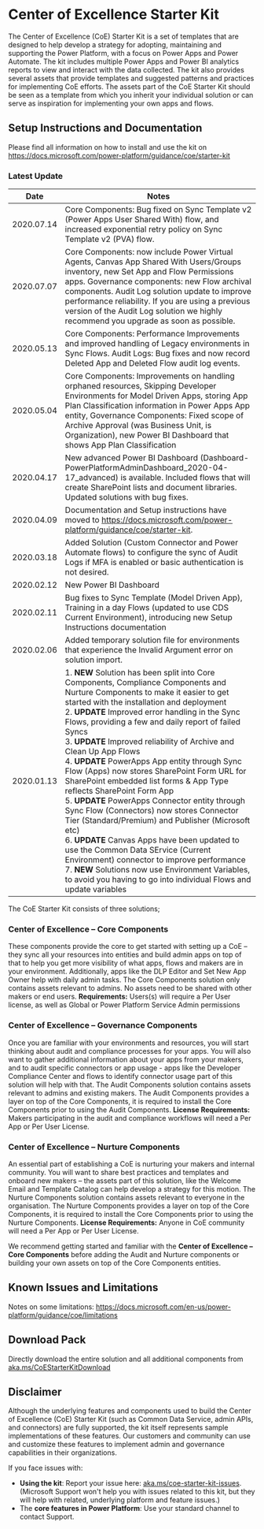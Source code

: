 # Center of Excellence Starter Kit
The Center of Excellence (CoE) Starter Kit is a set of templates that are designed to help develop a strategy for adopting, maintaining and supporting the Power Platform, with a focus on Power Apps and Power Automate. The kit includes multiple Power Apps and Power BI analytics reports to view and interact with the data collected.  The kit also provides several assets that provide templates and suggested patterns and practices for implementing CoE efforts. The assets part of the CoE Starter Kit should be seen as a template from which you inherit your individual solution or can serve as inspiration for implementing your own apps and flows.

## Setup Instructions and Documentation
Please find all information on how to install and use the kit on https://docs.microsoft.com/power-platform/guidance/coe/starter-kit

### Latest Update
Date | Notes
---|---
2020.07.14 | Core Components: Bug fixed on Sync Template v2 (Power Apps User Shared With) flow, and increased exponential retry policy on Sync Template v2 (PVA) flow.
2020.07.07 | Core Components: now include Power Virtual Agents, Canvas App Shared With Users/Groups inventory, new Set App and Flow Permissions apps. Governance components: new Flow archival components. Audit Log solution update to improve performance reliability. If you are using a previous version of the Audit Log solution we highly recommend you upgrade as soon as possible.
2020.05.13 | Core Components: Performance Improvements and improved handling of Legacy environments in Sync Flows. Audit Logs: Bug fixes and now record Deleted App and Deleted Flow audit log events.
2020.05.04 | Core Components: Improvements on handling orphaned resources, Skipping Developer Environments for Model Driven Apps, storing App Plan Classification information in Power Apps App entity, Governance Components: Fixed scope of Archive Approval (was Business Unit, is Organization), new Power BI Dashboard that shows App Plan Classification
2020.04.17 | New advanced Power BI Dashboard (Dashboard-PowerPlatformAdminDashboard_2020-04-17_advanced) is available. Included flows that will create SharePoint lists and document libraries. Updated solutions with bug fixes.
2020.04.09 | Documentation and Setup instructions have moved to https://docs.microsoft.com/power-platform/guidance/coe/starter-kit. 
2020.03.18 | Added Solution (Custom Connector and Power Automate flows) to configure the sync of Audit Logs if MFA is enabled or basic authentication is not desired.
2020.02.12 | New Power BI Dashboard
2020.02.11 | Bug fixes to Sync Template (Model Driven App), Training in a day Flows (updated to use CDS Current Environment), introducing new Setup Instructions documentation 
2020.02.06 | Added temporary solution file for environments that experience the Invalid Argument error on solution import.
2020.01.13 | 1. **NEW** Solution has been split into Core Components, Compliance Components and Nurture Components to make it easier to get started with the installation and deployment<br> 2. **UPDATE** Improved error handling in the Sync Flows, providing a few and daily report of failed Syncs <br>3. **UPDATE** Improved reliability of Archive and Clean Up App Flows <br>4. **UPDATE** PowerApps App entity through Sync Flow (Apps) now stores SharePoint Form URL for SharePoint embedded list forms & App Type reflects SharePoint Form App <br>5. **UPDATE** PowerApps Connector entity through Sync Flow (Connectors) now stores Connector Tier (Standard/Premium) and Publisher (Microsoft etc) <br>6. **UPDATE** Canvas Apps have been updated to use the Common Data SErvice (Current Environment) connector to improve performance <br>7. **NEW** Solutions now use Environment Variables, to avoid you having to go into individual Flows and update variables 

The CoE Starter Kit consists of three solutions;

### Center of Excellence – Core Components 
These components provide the core to get started with setting up a CoE – they sync all your resources into entities and build admin apps on top of that to help you get more visibility of what apps, flows and makers are in your environment. Additionally, apps like the DLP Editor and Set New App Owner help with daily admin tasks.
The Core Components solution only contains assets relevant to admins. No assets need to be shared with other makers or end users.
**Requirements:**  Users(s) will require a Per User license, as well as Global or Power Platform Service Admin permissions

### Center of Excellence – Governance Components
Once you are familiar with your environments and resources, you will start thinking about audit and compliance processes for your apps. You will also want to gather additional information about your apps from your makers, and to audit specific connectors or app usage - apps like the Developer Compliance Center and flows to identify connector usage part of this solution will help with that.
The Audit Components solution contains assets relevant to admins and existing makers. 
The Audit Components provides a layer on top of the Core Components, it is required to install the Core Components prior to using the Audit Components. 
**License Requirements:**  Makers participating in the audit and compliance workflows will need a Per App or Per User License.

### Center of Excellence – Nurture Components
An essential part of establishing a CoE is nurturing your makers and internal community. You will want to share best practices and templates and onboard new makers – the assets part of this solution, like the Welcome Email and Template Catalog can help develop a strategy for this motion.
The Nurture Components solution contains assets relevant to everyone in the organisation. 
The Nurture Components provides a layer on top of the Core Components, it is required to install the Core Components prior to using the Nurture Components.
**License Requirements:**  Anyone in CoE community will need a Per App or Per User License.

We recommend getting started and familiar with the **Center of Excellence – Core Components** before adding the Audit and Nurture components or building your own assets on top of the Core Components entities.

## Known Issues and Limitations
Notes on some limitations: https://docs.microsoft.com/en-us/power-platform/guidance/coe/limitations

## Download Pack
Directly download the entire solution and all additional components from [aka.ms/CoEStarterKitDownload](https://aka.ms/CoEStarterKitDownload)

## Disclaimer
Although the underlying features and components used to build the Center of Excellence (CoE) Starter Kit (such as Common Data Service, admin APIs, and connectors) are fully supported, the kit itself represents sample implementations of these features. Our customers and community can use and customize these features to implement admin and governance capabilities in their organizations.

If you face issues with:

- **Using the kit**: Report your issue here: [aka.ms/coe-starter-kit-issues](https://aka.ms/coe-starter-kit-issues). (Microsoft Support won't help you with issues related to this kit, but they will help with related, underlying platform and feature issues.)
- The **core features in Power Platform**: Use your standard channel to contact Support.
